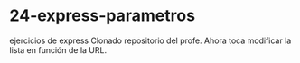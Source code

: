 # 24-express-parametros
ejercicios de express
Clonado repositorio del profe.
Ahora toca modificar la lista en función de la URL.
